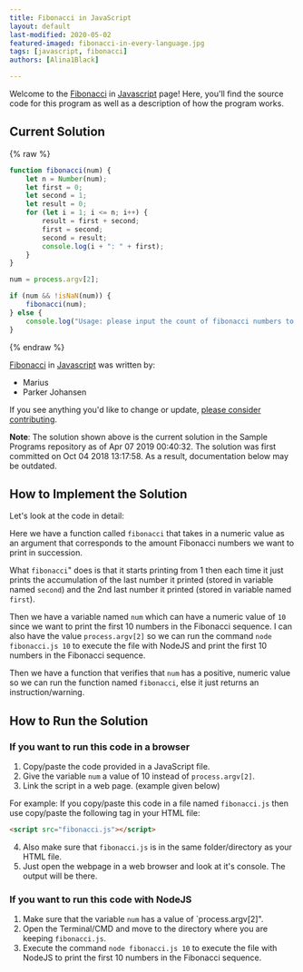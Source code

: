 ```yaml
---
title: Fibonacci in JavaScript  
layout: default  
last-modified: 2020-05-02
featured-imaged: fibonacci-in-every-language.jpg
tags: [javascript, fibonacci]  
authors: [Alina1Black]

---
```


Welcome to the [Fibonacci](https://sampleprograms.io/projects/fibonacci) in [Javascript](https://sampleprograms.io/languages/javascript) page! Here, you'll find the source code for this program as well as a description of how the program works.

## Current Solution

{% raw %}

```javascript
function fibonacci(num) {
    let n = Number(num);
    let first = 0;
    let second = 1;
    let result = 0;
    for (let i = 1; i <= n; i++) {
        result = first + second;
        first = second;
        second = result;
        console.log(i + ": " + first);
    }
}

num = process.argv[2];

if (num && !isNaN(num)) {
    fibonacci(num);
} else {
    console.log("Usage: please input the count of fibonacci numbers to output")
}
```

{% endraw %}

[Fibonacci](https://sampleprograms.io/projects/fibonacci) in [Javascript](https://sampleprograms.io/languages/javascript) was written by:

- Marius
- Parker Johansen

If you see anything you'd like to change or update, [please consider contributing](https://github.com/TheRenegadeCoder/sample-programs).

**Note**: The solution shown above is the current solution in the Sample Programs repository as of Apr 07 2019 00:40:32. The solution was first committed on Oct 04 2018 13:17:58. As a result, documentation below may be outdated.

## How to Implement the Solution

Let's look at the code in detail:  

Here we have a function called `fibonacci` that takes in a numeric value as an argument that corresponds to the amount Fibonacci numbers we want to print in succession.

What `fibonacci`" does is that it starts printing from 1 then each time it just prints the accumulation of the last number it printed (stored in variable named `second`) and the 2nd last number it printed (stored in variable named `first`).

Then we have a variable named `num` which can have a numeric value of `10` since we want to print the first 10 numbers in the Fibonacci sequence. I can also have the value `process.argv[2]` so we can run the command `node fibonacci.js 10` to execute the file with NodeJS and print the first 10 numbers in the Fibonacci sequence.

Then we have a function that verifies that `num` has a positive, numeric value so we can run the function named `fibonacci`, else it just returns an instruction/warning.


## How to Run the Solution

### If you want to run this code in a browser

1. Copy/paste the code provided in a JavaScript file.
2. Give the variable `num` a value of 10 instead of `process.argv[2]`.
3. Link the script in a web page. (example given below)

For example:
If you copy/paste this code in a file named `fibonacci.js` then use copy/paste the following tag in your HTML file:

```html
<script src="fibonacci.js"></script>
```

4. Also make sure that `fibonacci.js` is in the same folder/directory as your HTML file.
5. Just open the webpage in a web browser and look at it's console. The output will be there.

### If you want to run this code with NodeJS

1. Make sure that the variable `num` has a value of `process.argv[2]".
2. Open the Terminal/CMD and move to the directory where you are keeping `fibonacci.js`.
3. Execute the command `node fibonacci.js 10` to execute the file with NodeJS to print the first 10 numbers in the Fibonacci sequence.
